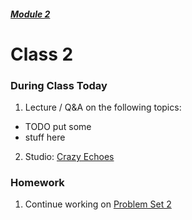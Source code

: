 ##### [Module 2](../../)

# Class 2

### During Class Today

1. Lecture / Q&A on the following topics:
  * TODO put some
  * stuff here
2. Studio: [Crazy Echoes](../studios/crazy-echoes)

### Homework
1. Continue working on [Problem Set 2](TODO)

